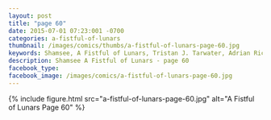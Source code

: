 ```yaml
---
layout: post
title: "page 60"
date: 2015-07-01 07:23:001 -0700
categories: a-fistful-of-lunars
thumbnail: /images/comics/thumbs/a-fistful-of-lunars-page-60.jpg
keywords: Shamsee, A Fistful of Lunars, Tristan J. Tarwater, Adrian Ricker
description: Shamsee A Fistful of Lunars - page 60
facebook_type: 
facebook_image: /images/comics/a-fistful-of-lunars-page-60.jpg
---
```

{% include figure.html src="a-fistful-of-lunars-page-60.jpg" alt="A Fistful of Lunars Page 60" %}